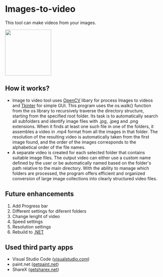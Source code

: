 # Images-to-video

This tool can make videos from your images.

<img width="150" src="https://github.com/user-attachments/assets/470cad39-d420-41c7-b017-e43e8feb7d79" />
  
## How it works?
- Image to video tool uses [OpenCV](https://opencv.org/) libary for process Images to videos and [Tkinter](https://docs.python.org/3/library/tkinter.html) for simple GUI.
This program uses the os.walk() function from the os library to recursively traverse the directory structure, starting from the specified root folder. Its task is to automatically search all subfolders and identify image files with .jpg, .jpeg and .png extensions. When it finds at least one such file in one of the folders, it assembles a video in .mp4 format from all the images in that folder. The resolution of the resulting video is automatically taken from the first image found, and the order of the images corresponds to the alphabetical order of the file names.
- A separate video is created for each selected folder that contains suitable image files. The output video can either use a custom name defined by the user or be automatically named based on the folder's path relative to the main directory. With the ability to manage which folders are processed, the program offers efficient and organized conversion of large image collections into clearly structured video files.

## Future enhancements
1. Add Progress bar
3. Different settings for diferent folders
4. Change lenght of video
5. Speed settings
6. Resolution settings
7. Rebuild to [.NET](https://dotnet.microsoft.com/en-us/)

## Used third party apps
+ Visual Studio Code ([visualstudio.com](https://code.visualstudio.com/))
+ paint.net ([getpaint.net](https://www.getpaint.net/))
+ ShareX ([getsharex.net](https://getsharex.com/t))
